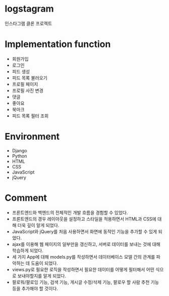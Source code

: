 # logstagram
인스타그램 클론 프로젝트

# Implementation function
- 회원가입
- 로그인
- 피드 생성
- 피드 목록 불러오기
- 프로필 페이지
- 프로필 사진 변경
- 댓글
- 좋아요
- 북마크
- 피드 목록 필터 조회

# Environment
- Django
- Python
- HTML
- CSS
- JavaScript
- jQuery

# Comment
- 프론트엔드와 백엔드의 전체적인 개발 흐름을 경험할 수 있었다.
- 프론트엔드의 경우 레이아웃을 설정하고 스타일을 적용하면서 HTML과 CSS에 대해 더욱 깊이 알게 되었다.
- JavaScript와 jQuery를 처음 사용하면서 화면에 동적인 기능을 추가할 수 있게 되었다.
- ajax를 이용해 웹 페이지의 일부만을 갱신하고, 서버로 데이터를 보내는 것에 대해 학습하게 되었다.
- 세 가지 App에 대해 models.py를 작성하면서 데이터베이스 모델 간의 관계를 파악하는 데 도움이 되었다.
- views.py로 필요한 로직을 작성하면서 필요한 데이터를 어떻게 필터해서 어떤 식으로 보내야할지를 알게 되었다.
- 팔로워/팔로잉 기능, 검색 기능, 게시글 수정/삭제 기능, 팔로우 할 사람 추천 기능 등을 추가해야 할 것이다.
